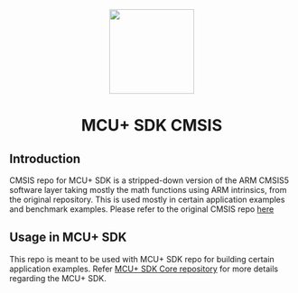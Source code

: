 <div align="center">

<img src="https://upload.wikimedia.org/wikipedia/commons/b/ba/TexasInstruments-Logo.svg" width="150"> 

# MCU+ SDK CMSIS

</div>

## Introduction

CMSIS repo for MCU+ SDK is a stripped-down version of the ARM CMSIS5 software layer taking mostly the math functions
using ARM intrinsics, from the original repository. This is used mostly in certain application examples and benchmark examples.
Please refer to the original CMSIS repo [here](https://github.com/ARM-software/CMSIS_5)

## Usage in MCU+ SDK

This repo is meant to be used with MCU+ SDK repo for building certain application examples. 
Refer [MCU+ SDK Core repository](https://github.com/TexasInstruments/mcupsdk-core) for 
more details regarding the MCU+ SDK.
